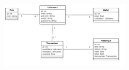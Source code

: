 <p align="center"><a href="https://mega.nz/folder/Z85V2LTI#OasxByz91oSsR8HN0X-V4g" target="_blank"><img src="Conception/Diagramme-des-classes-(YouMoney).png" width="400"></a></p>

